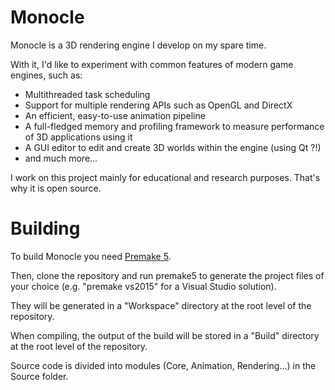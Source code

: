 Monocle
=======

Monocle is a 3D rendering engine I develop on my spare time.

With it, I'd like to experiment with common features of modern game engines, such as:

- Multithreaded task scheduling
- Support for multiple rendering APIs such as OpenGL and DirectX
- An efficient, easy-to-use animation pipeline
- A full-fledged memory and profiling framework to measure performance of 3D applications using it
- A GUI editor to edit and create 3D worlds within the engine (using Qt ?!)
- and much more...


I work on this project mainly for educational and research purposes. That's why it is open source.




Building
========

To build Monocle you need [Premake 5](https://github.com/premake/premake-core).

Then, clone the repository and run premake5 to generate the project files of your choice (e.g. "premake vs2015" for a Visual Studio solution).

They will be generated in a "Workspace" directory at the root level of the repository.

When compiling, the output of the build will be stored in a "Build" directory at the root level of the repository.

Source code is divided into modules (Core, Animation, Rendering...) in the Source folder.




